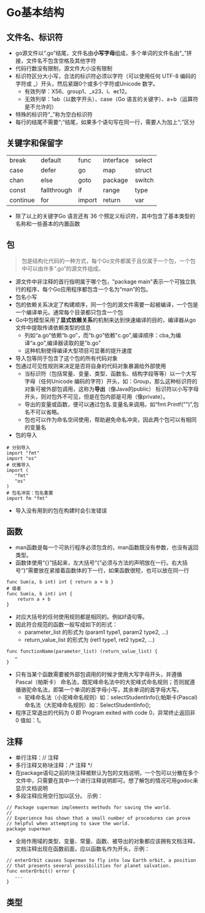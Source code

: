 # Go基本结构

## 文件名、标识符
- go源文件以“.go”结尾，文件名由**小写字母**组成，多个单词的文件名由“_”拼接，文件名不包含空格及其他字符
- 代码行数没有限制，源文件大小没有限制
- 标识符区分大小写，合法的标识符必须以字符（可以使用任何 UTF-8 编码的字符或 _）开头，然后紧跟0个或多个字符或Unicode 数字。
  - 有效列举：X56、group1、_x23、i、өԑ12。
  - 无效列举：1ab（以数字开头）、case（Go 语言的关键字）、a+b（运算符是不允许的）
- 特殊的标识符“_”称为空白标识符
- 每行的结尾不需要“;”结尾，如果多个语句写在同一行，需要人为加上“;”区分

## 关键字和保留字
|          |             |         |           |         |
|----------|-------------|---------|-----------|---------|
| break    | default     | func    | interface | select  |
| case	   | defer	     | go	   | map	   | struct  |
| chan	   | else        | goto    | package   | switch  |
| const	| fallthrough | if	   | range     | type    |
| continue | 	for      | import  | return    | var     |

- 除了以上的关键字Go 语言还有 36 个预定义标识符，其中包含了基本类型的名称和一些基本的内置函数

## 包
> 包是结构化代码的一种方式，每个Go文件都属于且仅属于一个包，一个包中可以由许多“.go”的源文件组成。
- 源文件中非注释的首行指明属于哪个包，"package main"表示一个可独立执行的程序，每个Go应用程序都包含一个名为“man”的包。
- 包名小写
- 包的依赖关系决定了构建顺序，同一个包的源文件需要一起被编译，一个包是一个编译单元。通常每个目录都只包含一个包
- Go中包模型采用了**显式依赖关系**的机制来达到快速编译的目的，编译器从go文件中提取传递依赖类型的信息
  - 列如“a.go”依赖“b.go”，而“b.go”依赖"c.go",编译顺序：cba,为编译“a.go",编译器读取的是"b.go"
  - 这种机制使得编译大型项目可显著的提升速度
- 导入包等同于包含了这个包的所有代码对象
- 包通过可见性规则来决定是否将自身的代码对象暴漏给外部使用
  - 当标识符（包括常量、变量、类型、函数名、结构字段等等）以一个大写字母（任何Unicode 编码的字符）开头，如：Group，那么这种标识符的对象可被外部包调用，这称为**导出**（像Java的public）
  标识符以小写字母开头，则对包外不可见，但是在包内部是可用（像private）。
  - 导出的变量或函数，便可以通过包名.变量名来调用。如“fmt.Printf("")”,包名不可以省略。
  - 包也可以作为命名空间使用，帮助避免命名冲突，因此两个包可以有相同的变量名
- 包的导入
``` 
# 分别导入
import "fmt"
import "os"
# 优雅导入
import (
   "fmt"
   "os"
)
# 包名冲突：包名重置
import fm "fmt"
```
- 导入没有用到的包在构建时会引发错误

## 函数
- man函数是每一个可执行程序必须包含的，man函数既没有参数，也没有返回类型。
- 函数体使用“{}”括起来，左大括号“{”必须与方法的声明放在一行。右大括号“}”需要放在紧接着函数体的下一行，如果函数很短，也可以放在同一行
```
func Sum(a, b int) int { return a + b }
# 或者
func Sum(a, b int) int { 
    return a + b 
}
```
- 对应大括号的任何使用规则都是相同的。例如if语句等。
- 因此符合规范的函数一般写成如下的形式：
  - parameter_list 的形式为 (param1 type1, param2 type2, …)
  - return_value_list 的形式为 (ret1 type1, ret2 type2, …)
```
func functionName(parameter_list) (return_value_list) {
   …
}
```
- 只有当某个函数需要被外部包调用的时候才使用大写字母开头，并遵循 Pascal（帕斯卡） 命名法，既驼峰命名法中的大驼峰式命名规则；否则就遵循骆驼命名法，即第一个单词的首字母小写，其余单词的首字母大写。
  - 驼峰命名法（小驼峰命名规则）如：selectStudentInfo();帕斯卡(Pascal)命名法（大驼峰命名规则）如：SelectStudentInfo(); 
- 程序正常退出的代码为 0 即 Program exited with code 0，异常终止返回非 0 值如：1。

## 注释
- 单行注释：// 注释
- 多行注释又称块注释：/* 注释 */
- 在package语句之前的块注释被默认为包的文档说明，一个包可以分散在多个文件中，只需要在其中一个进行注释说明即可。想了解包的情况可用godoc来显示文档说明
- 多段注释应用空行加以区分。 示例：
``` 
// Package superman implements methods for saving the world.
//
// Experience has shown that a small number of procedures can prove
// helpful when attempting to save the world.
package superman
```
- 全局作用域的类型、变量、常量、函数、被导出的对象都应该拥有文档注释，文档注释出现在函数前面，应以函数名作为开头，示例：
``` 
// enterOrbit causes Superman to fly into low Earth orbit, a position
// that presents several possibilities for planet salvation.
func enterOrbit() error {
   ...
}
```
## 类型
